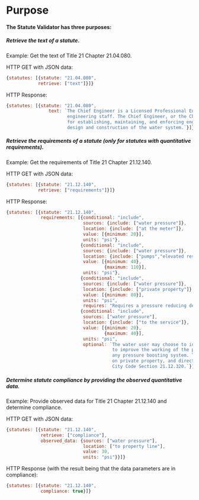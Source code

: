 # Purpose
#### The Statute Validator has three purposes:
##### Retrieve the text of a statute.

Example: Get the text of Title 21 Chapter 21.04.080.

HTTP GET with JSON data:

``` javascript
{statutes: [{statute: "21.04.080",
            retrieve: ["text"]}]}
```

HTTP Response:

``` javascript
{statutes: [{statute: "21.04.080",
                text: `The Chief Engineer is a Licensed Professional Engineer in charge of the Bureau
                       engineering staff. The Chief Engineer, or the Chief Engineer's designee, is responsible
                       for establishing, maintaining, and enforcing engineering and technical standards for
                       design and construction of the water system.`}]}
```

##### Retrieve the requirements of a statute (only for statutes with quantitative requirements).

Example: Get the requirements of Title 21 Chapter 21.12.140.

HTTP GET with JSON data:

``` javascript
{statutes: [{statute: "21.12.140",
            retrieve: ["requirements"]}]}
```

HTTP Response:

``` javascript
{statutes: [{statute: "21.12.140",
             requirements: [{conditional: "include",
                             sources: {include: ["water pressure"]},
                             location: {include: ["at the meter"]},
                             value: [{minimum: 20}],
                             units: "psi"},
                            {conditional: "include",
                             sources: {include: ["water pressure"]},
                             location: {include: ["pumps","elevated reservoirs","tanks"]},
                             value: [{minimum: 40},
                                     {maximum: 110}],
                             units: "psi"},
                            {conditional: "include",
                             sources: {include: ["water pressure"]},
                             location: {include: ["private property"]},
                             value: [{minimum: 80}],
                             units: "psi",
                             requires: "Requires a pressure reducing device for on-site domestic water systems."}]}]},
                            {conditional: "include",
                             sources: ["water pressure"],
                             location: {include: ["to the service"]},
                             value: [{minimum: 20},
                                     {maximum: 40}],
                             units: "psi",
                             optional: `The water user may choose to install a booster pump system on the premises 
                                        to improve the working of the private plumbing system. The property owner or ratepayer is responsible for the installation, operation and maintenance of 
                                        any pressure boosting system. The addition of a booster pump will require an appropriate backflow prevention assembly be installed on the water service, 
                                        on private property, and directly adjacent to the property line, as required by
                                        City Code Section 21.12.320.`}]}
```

##### Determine statute compliance by providing the observed quantitative data.

Example: Provide observed data for Title 21 Chapter 21.12.140 and determine compliance.

HTTP GET with JSON data:

``` javascript
{statutes: [{statute: "21.12.140",
             retrieve: ["compliance"],
             observed_data: {sources: ["water pressure"],
                             location: ["to property line"],
                             value: 30,
                             units: "psi"}}]}
```

HTTP Response (with the result being that the data parameters are in compliance):

``` javascript
{statutes: [{statute: "21.12.140",
             compliance: true}]}
```
